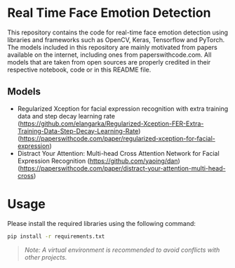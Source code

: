# Real Time Face Emotion Detection

This repository contains the code for real-time face emotion detection using libraries and frameworks such as OpenCV, Keras, Tensorflow and PyTorch. The models included in this repository are mainly motivated from papers available on the internet, including ones from paperswithcode.com. All models that are taken from open sources are properly credited in their respective notebook, code or in this README file.

## Models

* Regularized Xception for facial expression recognition with extra training data and step decay learning rate (https://github.com/elangarka/Regularized-Xception-FER-Extra-Training-Data-Step-Decay-Learning-Rate)
(https://paperswithcode.com/paper/regularized-xception-for-facial-expression)
* Distract Your Attention: Multi-head Cross Attention Network for Facial Expression Recognition (https://github.com/yaoing/dan)
(https://paperswithcode.com/paper/distract-your-attention-multi-head-cross)


# Usage

Please install the required libraries using the following command:

```sh
pip install -r requirements.txt
```

> *Note: A virtual environment is recommended to avoid conflicts with other projects.*